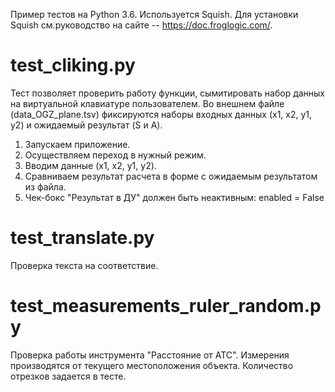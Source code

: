 Пример тестов на Python 3.6. 
Используется Squish. Для установки Squish см.руководство на сайте -- https://doc.froglogic.com/.


# test_cliking.py
Тест позволяет проверить работу функции, сымитировать набор данных на виртуальной клавиатуре пользователем.
Во внешнем файле (data_OGZ_plane.tsv) фиксируются наборы входных данных (x1, x2, y1, y2) и ожидаемый результат (S и A).

1. Запускаем приложение.
2. Осуществляем переход в нужный режим.
3. Вводим данные (x1, x2, y1, y2).
4. Сравниваем результат расчета в форме с ожидаемым результатом из файла.
5. Чек-бокс "Результат в ДУ" должен быть неактивным: enabled = False

# test_translate.py
Проверка текста на соответствие.

# test_measurements_ruler_random.py
Проверка работы инструмента "Расстояние от АТС". Измерения производятся от текущего местоположения объекта.
Количество отрезков задается в тесте. 
